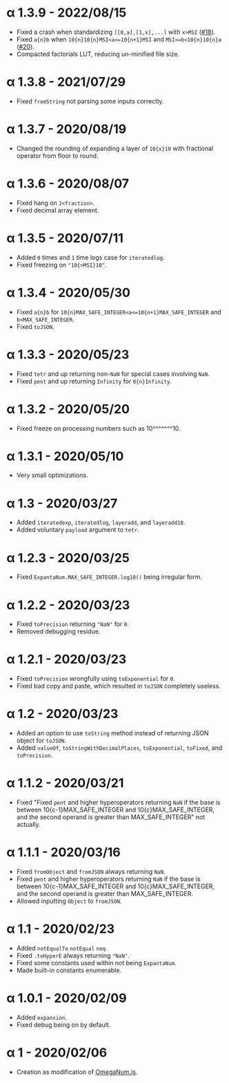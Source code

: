 # α 1.3.9 - 2022/08/15
* Fixed a crash when standardizing `[[0,a],[1,x],...]` with `x>MSI` ([#18](https://github.com/Naruyoko/ExpantaNum.js/issues/18)).
* Fixed `a{n}b` when `10{n}10{n}MSI<a<=10{n+1}MSI` and `MSI<=b<10{n}10{n}a` ([#20](https://github.com/Naruyoko/ExpantaNum.js/issues/20)).
* Compacted factorials LUT, reducing un-minified file size.

# α 1.3.8 - 2021/07/29
* Fixed `fromString` not parsing some inputs correctly. 

# α 1.3.7 - 2020/08/19
* Changed the rounding of expanding a layer of `10{x}10` with fractional operator from floor to round.

# α 1.3.6 - 2020/08/07
* Fixed hang on `J<fraction>`.
* Fixed decimal array element.

# α 1.3.5 - 2020/07/11
* Added `0` times and `1` time logs case for `iteratedlog`.
* Fixed freezing on `"10{>MSI}10"`.

# α 1.3.4 - 2020/05/30
* Fixed `a{n}b` for `10{n}MAX_SAFE_INTEGER<a<=10{n+1}MAX_SAFE_INTEGER` and `b<MAX_SAFE_INTEGER`.
* Fixed `toJSON`.

# α 1.3.3 - 2020/05/23
* Fixed `tetr` and up returning non-`NaN` for special cases involving `NaN`.
* Fixed `pent` and up returning `Infinity` for `0{n}Infinity`.

# α 1.3.2 - 2020/05/20
* Fixed freeze on processing numbers such as 10^^^^^^^10.

# α 1.3.1 - 2020/05/10
* Very small optimizations.

# α 1.3 - 2020/03/27
* Added `iteratedexp`, `iteratedlog`, `layeradd`, and `layeradd10`.
* Added voluntary `payload` argument to `tetr`.

# α 1.2.3 - 2020/03/25
* Fixed `ExpantaNum.MAX_SAFE_INTEGER.log10()` being irregular form.

# α 1.2.2 - 2020/03/23
* Fixed `toPrecision` returning `"NaN"` for `0`.
* Removed debugging residue.

# α 1.2.1 - 2020/03/23
* Fixed `toPrecision` wrongfully using `toExponential` for `0`.
* Fixed bad copy and paste, which resulted in `toJSON` completely useless.

# α 1.2 - 2020/03/23
* Added an option to use `toString` method instead of returning JSON object for `toJSON`.
* Added `valueOf`, `toStringWithDecimalPlaces`, `toExponential`, `toFixed`, and `toPrecision`.

# α 1.1.2 - 2020/03/21
* Fixed "Fixed `pent` and higher hyperoperators returning `NaN` if the base is between 10{c-1}MAX_SAFE_INTEGER and 10{c}MAX_SAFE_INTEGER, and the second operand is greater than MAX_SAFE_INTEGER" not actually.

# α 1.1.1 - 2020/03/16
* Fixed `fromObject` and `fromJSON` always returning `NaN`.
* Fixed `pent` and higher hyperoperators returning `NaN` if the base is between 10{c-1}MAX_SAFE_INTEGER and 10{c}MAX_SAFE_INTEGER, and the second operand is greater than MAX_SAFE_INTEGER.
* Allowed inputting `Object` to `fromJSON`.

# α 1.1 - 2020/02/23
* Added `notEqualTo` `notEqual` `neq`.
* Fixed `.toHyperE` always returning `"NaN"`.
* Fixed some constants used within not being `ExpantaNum`.
* Made built-in constants enumerable.

# α 1.0.1 - 2020/02/09
* Added `expansion`.
* Fixed debug being on by default.

# α 1 - 2020/02/06
* Creation as modification of [OmegaNum.js](https://github.com/Naruyoko/OmegaNum.js).
